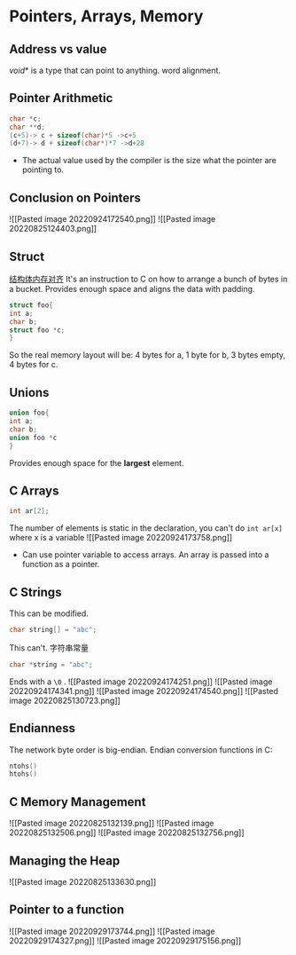 # Pointers, Arrays, Memory
## Address vs value
$void *$ is a type that can point to anything.
word alignment.
## Pointer Arithmetic
```C
char *c;
char **d;
(c+5)-> c + sizeof(char)*5 ->c+5
(d+7)-> d + sizeof(char*)*7 ->d+28
```
* The actual value used by the compiler is the size what the pointer are pointing to.
## Conclusion on Pointers
![[Pasted image 20220924172540.png]]
![[Pasted image 20220825124403.png]]
## Struct
[结构体内存对齐](https://cloud.tencent.com/developer/article/1703257)
It's an instruction to C on how to arrange a bunch of bytes in a bucket.
Provides enough space and aligns the data with padding.
```C
struct foo{
int a;
char b;
struct foo *c;
}
```
So the real memory layout will be:
4 bytes for a,
1 byte for b,
3 bytes empty,
4 bytes for c.
## Unions
```C
union foo{
int a;
char b;
union foo *c
}
```
Provides enough space for the **largest** element.
## C Arrays 
```C
int ar[2];
```
The number of elements is static in the declaration, you can't do `int ar[x]` where x  is a variable
![[Pasted image 20220924173758.png]]
* Can use pointer variable to access arrays.
An array is passed into a function as a pointer.
## C Strings 
This can be modified.
```C
char string[] = "abc";
```
This can't. 字符串常量
```C
char *string = "abc";
```
Ends with a `\0` .
![[Pasted image 20220924174251.png]]
![[Pasted image 20220924174341.png]]
![[Pasted image 20220924174540.png]]
![[Pasted image 20220825130723.png]]
## Endianness
The network byte order is big-endian.
Endian conversion functions in C:
```C
ntohs()
htohs()
```
## C Memory Management
![[Pasted image 20220825132139.png]]
![[Pasted image 20220825132506.png]]
![[Pasted image 20220825132756.png]]
## Managing the Heap
![[Pasted image 20220825133630.png]]
## Pointer to a function
![[Pasted image 20220929173744.png]]
![[Pasted image 20220929174327.png]]
![[Pasted image 20220929175156.png]]